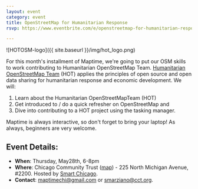 ```yaml
---
layout: event
category: event
title: OpenStreetMap for Humanitarian Response
rsvp: https://www.eventbrite.com/e/openstreetmap-for-humanitarian-response-tickets-17129945127

---
```


![HOTOSM-logo]({{ site.baseurl }}/img/hot_logo.png)

For this month's installment of Maptime, we're going to put our OSM skills to work contributing to Humanitarian OpenStreetMap Team. [Humanitarian OpenStreetMap Team](http://hotosm.org/) (HOT) applies the principles of open source and open data sharing for humanitarian response and economic development. We will: 

1. Learn about the Humanitarian OpenStreetMapTeam (HOT) 
2. Get introduced to / do a quick refresher on OpenStreetMap and 
3. Dive into contributing to a HOT project using the tasking manager.

Maptime is always interactive, so don't forget to bring your laptop! As always, beginners are very welcome.

## Event Details:

- **When**: Thursday, May28th, 6-8pm
- **Where**: Chicago Community Trust ([map](https://www.google.com/maps/place/The+Chicago+Community+Trust/@41.886436,-87.623702,15z/data=!4m2!3m1!1s0x0:0x68dc1dc20d01eaf9)) - 225 North Michigan Avenue, #2200. Hosted by [Smart Chicago](http://www.smartchicagocollaborative.org/). 
- **Contact**: [maptimechi@gmail.com](mailto:maptimechi@gmail.com) or [smarziano@cct.org](smarziano@cct.org).